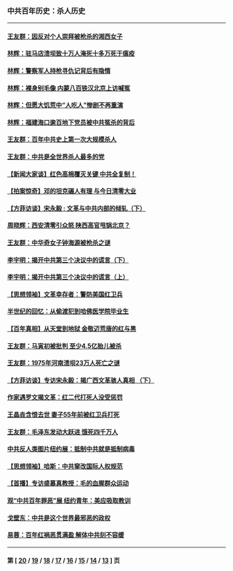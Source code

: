 ### 中共百年历史：杀人历史
---
#### [王友群：因反对个人崇拜被枪杀的湘西女子](../../pages/nf1176106/n14048288.md?08300430) 
#### [林辉：驻马店溃坝致十万人淹死十多万死于瘟疫](../../pages/nf1176106/n14048231.md?08300430) 
#### [林辉：警察军人持枪寻仇记背后有隐情](../../pages/nf1176106/n14029745.md?08300430) 
#### [林辉：裸身别毛像 内蒙八百铁汉北京上访喊冤](../../pages/nf1176106/n14026693.md?08300430) 
#### [林辉：但愿大饥荒中“人吃人”惨剧不再重演](../../pages/nf1176106/n14020531.md?08300430) 
#### [林辉：福建海口逾百地下党员被中共冤杀的背后](../../pages/nf1176106/n13878946.md?08300430) 
#### [王友群：百年中共史上第一次大规模杀人](../../pages/nf1176106/n13863785.md?08300430) 
#### [王友群：中共是全世界杀人最多的党](../../pages/nf1176106/n13860689.md?08300430) 
#### [【新闻大家谈】红色高棉覆灭关键 中共全复制！](../../pages/nf1176106/n13850222.md?08300430) 
#### [【拍案惊奇】邓的坦克碾人有理 与今日清零大业](../../pages/nf1176106/n13729574.md?08300430) 
#### [【方菲访谈】宋永毅 : 文革与中共内部的倾轧（下）](../../pages/nf1176106/n13486836.md?08300430) 
#### [周晓辉：西安清零引众怒 陕西高官甩锅北京？](../../pages/nf1176106/n13484627.md?08300430) 
#### [王友群：中华奇女子钟海源被枪杀之谜](../../pages/nf1176106/n13430555.md?08300430) 
#### [李宇明：揭开中共第三个决议中的谎言（下）](../../pages/nf1176106/n13389389.md?08300430) 
#### [李宇明：揭开中共第三个决议中的谎言（上）](../../pages/nf1176106/n13388697.md?08300430) 
#### [【思想领袖】文革幸存者：警防美国红卫兵](../../pages/nf1176106/n13339289.md?08300430) 
#### [半世纪的回忆：从偷渡犯到哈佛医学院毕业生](../../pages/nf1176106/n13345328.md?08300430) 
#### [【百年真相】从天堂到地狱 金敬迈荒唐的红与黑](../../pages/nf1176106/n13336995.md?08300430) 
#### [王友群：马寅初被批判 至少4.5亿胎儿被杀](../../pages/nf1176106/n13260313.md?08300430) 
#### [王友群：1975年河南溃坝23万人死亡之谜](../../pages/nf1176106/n13231576.md?08300430) 
#### [【方菲访谈】专访宋永毅：揭广西文革骇人真相 （下）](../../pages/nf1176106/n13209074.md?08300430) 
#### [作家遇罗文揭文革：红二代打死人没受惩罚](../../pages/nf1176106/n13205254.md?08300430) 
#### [王晶垚含恨去世 妻子55年前被红卫兵打死](../../pages/nf1176106/n13203590.md?08300430) 
#### [王友群：毛泽东发动大跃进 饿死四千万人](../../pages/nf1176106/n13177158.md?08300430) 
#### [中共反人类图片纽约展：抵制中共就是抵制病毒](../../pages/nf1176106/n13115371.md?08300430) 
#### [【思想领袖】哈斯：中共窜改国际人权规范](../../pages/nf1176106/n13053647.md?08300430) 
#### [【首播】专访盛慕真教授：毛的血腥群众运动](../../pages/nf1176106/n13091782.md?08300430) 
#### [观“中共百年罪恶”展 纽约青年：美应吸取教训](../../pages/nf1176106/n13085246.md?08300430) 
#### [戈壁东：中共是这个世界最邪恶的政权](../../pages/nf1176106/n13085641.md?08300430) 
#### [易蓉：百年红祸恶贯满盈 解体中共刻不容缓](../../pages/nf1176106/n13084455.md?08300430) 

---
#### 第 [ [20](./20.md?08300430) / [19](./19.md?08300430) / [18](./18.md?08300430) / [17](./17.md?08300430) / [16](./16.md?08300430) / [15](./15.md?08300430) / [14](./14.md?08300430) / [13](./13.md?08300430) ] 页
